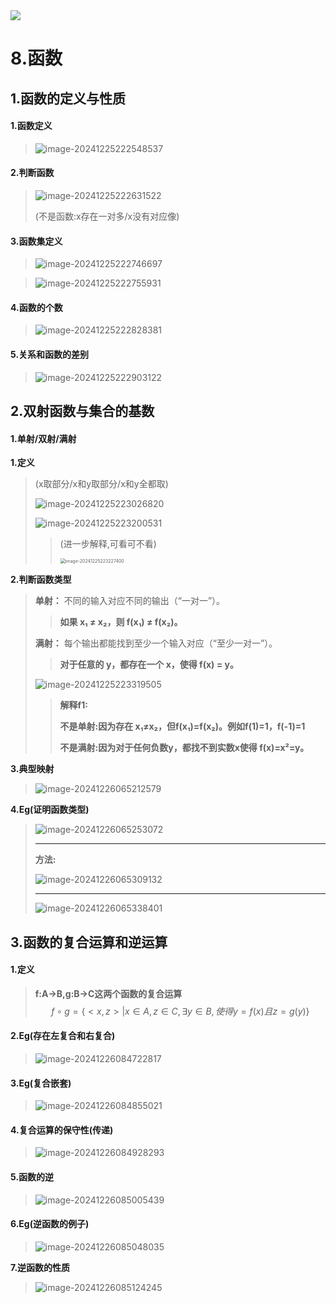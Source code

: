 <img src="https://counter.seku.su/cmoe?name=hiiragi_ansuke_learning&theme=r34"/>

# **8.函数**

## **1.函数的定义与性质**

#### **1.函数定义**

>   ![image-20241225222548537](./assets/image-20241225222548537.png)

#### **2.判断函数**

>   ![image-20241225222631522](./assets/image-20241225222631522.png)
>
>   (不是函数:x存在一对多/x没有对应像)

#### **3.函数集定义**

>   ![image-20241225222746697](./assets/image-20241225222746697.png)

>   ![image-20241225222755931](./assets/image-20241225222755931.png)

#### **4.函数的个数**

>   ![image-20241225222828381](./assets/image-20241225222828381.png)

#### **5.关系和函数的差别**

>   ![image-20241225222903122](./assets/image-20241225222903122.png)

## **2.双射函数与集合的基数**

#### **1.单射/双射/满射**

**1.定义**

>   (x取部分/x和y取部分/x和y全都取)
>
>   ![image-20241225223026820](./assets/image-20241225223026820.png)
>
>   ![image-20241225223200531](./assets/image-20241225223200531.png)
>
>   >   (进一步解释,可看可不看)
>   >
>   >   <img src="./assets/image-20241225223227400.png" alt="image-20241225223227400" style="zoom:50%;" />

**2.判断函数类型**

>   **单射：** 不同的输入对应不同的输出（“一对一”）。
>
>   >**如果 x₁ ≠ x₂，则 f(x₁) ≠ f(x₂)。**
>
>   **满射：** 每个输出都能找到至少一个输入对应（“至少一对一”）。
>
>   >**对于任意的 y，都存在一个 x，使得 f(x) = y。**
>
>   ![image-20241225223319505](./assets/image-20241225223319505.png)
>
>   >   **解释f1:**
>   >
>   >   **不是单射:因为存在 x₁≠x₂，但f(x₁)=f(x₂)。例如f(1)=1，f(-1)=1**
>   >
>   >   **不是满射:因为对于任何负数y，都找不到实数x使得 f(x)=x²=y。**

**3.典型映射**

>   ![image-20241226065212579](./assets/image-20241226065212579.png)

**4.Eg(证明函数类型)**

>   ![image-20241226065253072](./assets/image-20241226065253072.png)
>
>   ****
>
>   **方法:**
>
>   ![image-20241226065309132](./assets/image-20241226065309132.png)
>
>   ****
>
>   ![image-20241226065338401](./assets/image-20241226065338401.png)

## **3.函数的复合运算和逆运算**

#### **1.定义**

>   **f:A->B,g:B->C这两个函数的复合运算**
>   $$
>   f \circ g = \{<x,z>|x\in A,z\in C,\exists y \in B,使得y=f(x)且z=g(y)\}
>   $$

#### **2.Eg(存在左复合和右复合)**

>   ![image-20241226084722817](./assets/image-20241226084722817.png)

#### **3.Eg(复合嵌套)**

>   ![image-20241226084855021](./assets/image-20241226084855021.png)

#### **4.复合运算的保守性(传递)**

>   ![image-20241226084928293](./assets/image-20241226084928293.png)

#### **5.函数的逆**

>   ![image-20241226085005439](./assets/image-20241226085005439.png)

#### **6.Eg(逆函数的例子)**

>   ![image-20241226085048035](./assets/image-20241226085048035.png)

**7.逆函数的性质**

>   ![image-20241226085124245](./assets/image-20241226085124245.png)